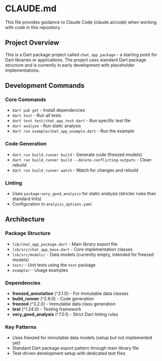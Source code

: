 # CLAUDE.md

This file provides guidance to Claude Code (claude.ai/code) when working with code in this repository.

## Project Overview

This is a Dart package project called `chat_app_package` - a starting point for Dart libraries or applications. The project uses standard Dart package structure and is currently in early development with placeholder implementations.

## Development Commands

### Core Commands

- `dart pub get` - Install dependencies
- `dart test` - Run all tests  
- `dart test test/chat_app_test.dart` - Run specific test file
- `dart analyze` - Run static analysis
- `dart run example/chat_app_example.dart` - Run the example

### Code Generation

- `dart run build_runner build` - Generate code (freezed models)
- `dart run build_runner build --delete-conflicting-outputs` - Clean rebuild
- `dart run build_runner watch` - Watch for changes and rebuild

### Linting

- Uses `package:very_good_analysis` for static analysis (stricter rules than standard lints)
- Configuration in `analysis_options.yaml`

## Architecture

### Package Structure

- `lib/chat_app_package.dart` - Main library export file
- `lib/src/chat_app_base.dart` - Core implementation classes
- `lib/src/models/` - Data models (currently empty, intended for freezed models)
- `test/` - Unit tests using the `test` package
- `example/` - Usage examples

### Dependencies

- **freezed_annotation** (^3.1.0) - For immutable data classes
- **build_runner** (^2.6.0) - Code generation
- **freezed** (^3.2.0) - Immutable data class generation
- **test** (^1.24.0) - Testing framework
- **very_good_analysis** (^7.0.1) - Strict Dart linting rules

### Key Patterns

- Uses freezed for immutable data models (setup but not implemented yet)
- Standard Dart package export pattern through main library file
- Test-driven development setup with dedicated test files
